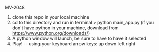 MV-2048

1) clone this repo in your local machine <br />
2) cd to this directory and run in terminal  > python main_app.py (if you don't have python in your machine, download from https://www.python.org/downloads/)<br />
3) A python window will launch, be sure to have to have it selected<br />
4) Play! -- using your keyboard arrow keys: up down left right <br />
